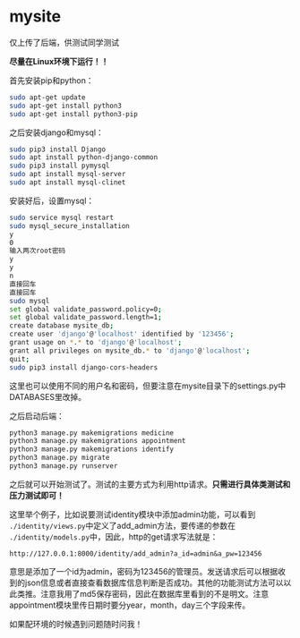 # mysite
仅上传了后端，供测试同学测试

**尽量在Linux环境下运行！！**

首先安装pip和python：

```sh
sudo apt-get update
sudo apt-get install python3
sudo apt-get install python3-pip
```

之后安装django和mysql：

```sh
sudo pip3 install Django
sudo apt install python-django-common
sudo pip3 install pymysql
sudo apt install mysql-server
sudo apt install mysql-clinet
```

安装好后，设置mysql：

```sh
sudo service mysql restart
sudo mysql_secure_installation
y
0
输入两次root密码
y
y
n
直接回车
直接回车
sudo mysql
set global validate_password.policy=0;
set global validate_password.length=1;
create database mysite_db;
create user 'django'@'localhost' identified by '123456';
grant usage on *.* to 'django'@'localhost';
grant all privileges on mysite_db.* to 'django'@'localhost';
quit;
sudo pip3 install django-cors-headers
```

这里也可以使用不同的用户名和密码，但要注意在mysite目录下的settings.py中DATABASES里改掉。

之后启动后端：

```sh
python3 manage.py makemigrations medicine
python3 manage.py makemigrations appointment
python3 manage.py makemigrations identify
python3 manage.py migrate
python3 manage.py runserver
```

之后就可以开始测试了。测试的主要方式为利用http请求。**只需进行具体类测试和压力测试即可！**

这里举个例子，比如说要测试identity模块中添加admin功能，可以看到` ./identity/views.py`中定义了add_admin方法，要传递的参数在` ./identity/models.py`中，因此，http的get请求写法就是：
```http
http://127.0.0.1:8000/identity/add_admin?a_id=admin&a_pw=123456
```
意思是添加了一个id为admin，密码为123456的管理员。发送请求后可以根据收到的json信息或者直接查看数据库信息判断是否成功。其他的功能测试方法可以以此类推。注意我用了md5保存密码，因此在数据库里看到的不是明文。注意appointment模块里传日期时要分year，month，day三个字段来传。

如果配环境的时候遇到问题随时问我！
